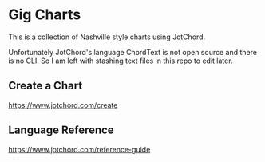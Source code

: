 # Gig Charts

This is a collection of Nashville style charts using JotChord.

Unfortunately JotChord's language ChordText is not open source and there is no CLI. So I am left with stashing text files in this repo to edit later.

## Create a Chart

https://www.jotchord.com/create

## Language Reference

https://www.jotchord.com/reference-guide